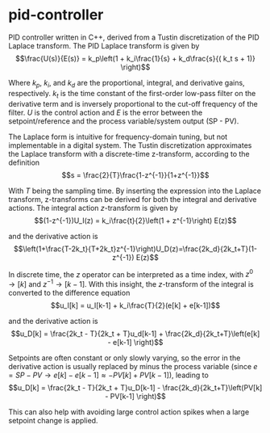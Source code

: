 # pid-controller
PID controller written in C++, derived from a Tustin discretization of the PID Laplace transform.
The PID Laplace transform is given by
$$\frac{U(s)}{E(s)} = k_p\left(1 + k_i\frac{1}{s} + k_d\frac{s}{( k_t s + 1)} \right)$$

Where $k_p$, $k_i$, and $k_d$ are the proportional, integral, and derivative gains, respectively. $k_t$ is the time constant of the first-order low-pass filter on the derivative term and is inversely proportional to the cut-off frequency of the filter. $U$ is the control action and $E$ is the error between the setpoint/reference and the process variable/system output (SP - PV).

The Laplace form is intuitive for frequency-domain tuning, but not implementable in a digital system. The Tustin discretization approximates the Laplace transform with a discrete-time z-transform, according to the definition
$$s = \frac{2}{T}\frac{1-z^{-1}}{1+z^{-1}}$$

With $T$ being the sampling time. By inserting the expression into the Laplace transform, z-transforms can be derived for both the integral and derivative actions. The integral action $z$-transform is given by
$$(1-z^{-1})U_I(z) = k_i\frac{t}{2}\left(1 + z^{-1}\right) E(z)$$

and the derivative action is
$$\left(1+\frac{T-2k_t}{T+2k_t}z^{-1}\right)U_D(z)=\frac{2k_d}{2k_t+T}(1-z^{-1}) E(z)$$

In discrete time, the $z$ operator can be interpreted as a time index, with $z^0\rightarrow [k]$ and $z^{-1}\rightarrow [k-1]$. With this insight, the $z$-transform of the integral is converted to the difference equation
$$u_I[k] = u_I[k-1] + k_i\frac{T}{2}(e[k] + e[k-1])$$

and the derivative action is
$$u_D[k] = \frac{2k_t - T}{2k_t + T}u_d[k-1] + \frac{2k_d}{2k_t+T}\left(e[k] - e[k-1] \right)$$

Setpoints are often constant or only slowly varying, so the error in the derivative action is usually replaced by minus the process variable (since $e = SP - PV \rightarrow e[k] - e[k-1] \approx -PV[k] + PV[k-1]$), leading to
$$u_D[k] = \frac{2k_t - T}{2k_t + T}u_D[k-1] - \frac{2k_d}{2k_t+T}\left(PV[k] - PV[k-1] \right)$$

This can also help with avoiding large control action spikes when a large setpoint change is applied.
